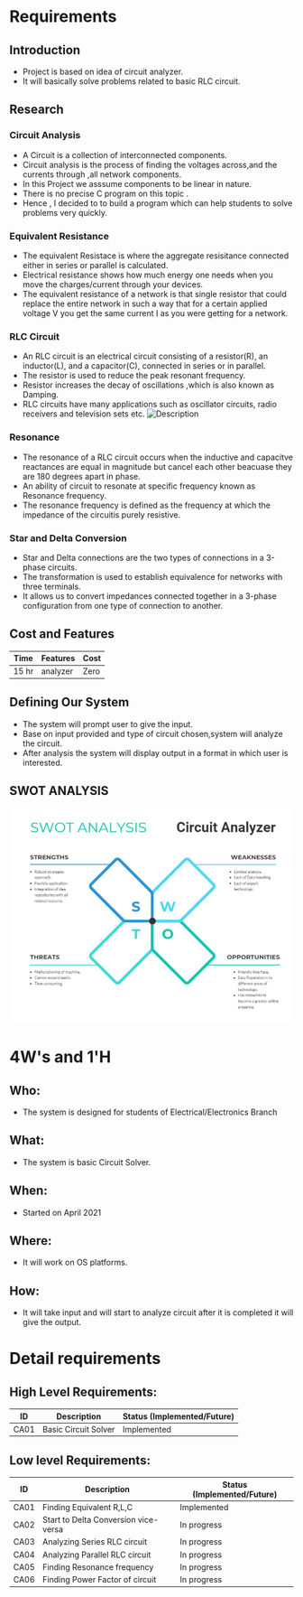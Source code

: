 # Requirements

## Introduction
 * Project is based on idea of circuit analyzer.
 * It will basically solve problems related to basic RLC circuit.

## Research

### Circuit Analysis
* A Circuit is a collection of interconnected components.
* Circuit analysis is the process of finding the voltages across,and the currents through ,all network components.
* In this Project we asssume components to be linear in nature.
* There is no precise C program on this topic .
* Hence , I decided to to build a program which can help students to solve problems very quickly.
 
### Equivalent Resistance
* The equivalent Resistace is where the aggregate resisitance connected either in series or parallel is calculated.
* Electrical resistance shows how much energy one needs when you move the charges/current through your devices.
* The equivalent resistance of a network is that single resistor that could replace the entire network in such a way that for a certain applied voltage V you get the same current I as you were getting for a network.

### RLC Circuit
* An RLC circuit is an electrical circuit consisting of a resistor(R), an inductor(L), and a capacitor(C), connected in series or in parallel.
* The resistor is used to reduce the peak resonant frequency.
* Resistor increases the decay of oscillations ,which is also known as Damping.
* RLC circuits have many applications such as oscillator circuits, radio receivers and television sets etc.
![Description]()

### Resonance
* The resonance of a RLC circuit occurs when the inductive and capacitve reactances are equal in magnitude but cancel each other beacuase they are 180 degrees apart in phase. 
* An ability of circuit to resonate at specific frequency known as Resonance frequency.
* The resonance frequency is defined as the frequency at which the impedance of the circuitis purely resistive.

### Star and Delta Conversion
* Star and Delta connections are the two types of connections in a 3-phase circuits.
* The transformation is used to establish equivalence for networks with three terminals.
* It allows us to convert impedances connected together in a 3-phase configuration from one type of connection to another.

## Cost and Features
| Time | Features | Cost |
| ---- | -------- | ---- |
|15 hr | analyzer | Zero |
## Defining Our System
* The system will prompt user to give the input.
* Base on input provided and type of circuit chosen,system will analyze the circuit.
* After analysis the system will display output in a format in which user is interested.
## SWOT ANALYSIS
![Description](https://github.com/MohdHusainKhan/MiniProject/blob/main/1_Requirements/Swot_Analysis.png)

# 4W&#39;s and 1&#39;H

## Who:
* The system is designed for students of Electrical/Electronics Branch

## What:
* The system is basic Circuit Solver.

## When:
* Started on April 2021

## Where:
* It will work on OS platforms.

## How:
* It will take input and will start to analyze circuit after it is completed it will give the output.

# Detail requirements
## High Level Requirements:
| ID | Description | Status (Implemented/Future) |
| ---- | ----------- | --------------------------- |
| CA01 | Basic Circuit Solver | Implemented |


##  Low level Requirements:
| ID | Description | Status (Implemented/Future) |
| ---- | ----------- | --------------------------- |
| CA01 | Finding Equivalent R,L,C | Implemented |
| CA02 | Start to Delta Conversion vice-versa | In progress |
| CA03 | Analyzing Series RLC circuit | In progress |
| CA04 | Analyzing Parallel RLC circuit | In progress |
| CA05 | Finding Resonance frequency | In progress |
| CA06 | Finding Power Factor of circuit | In progress |

 
